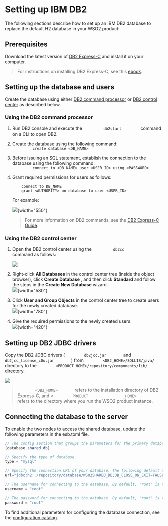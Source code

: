 # Setting up IBM DB2

The following sections describe how to set up an IBM DB2 database to replace the default H2 database in your WSO2 product:

## Prerequisites

Download the latest version of [DB2
Express-C](http://www-01.ibm.com/software/data/db2/express/download.html)
and install it on your computer.

> For instructions on installing DB2 Express-C, see this [ebook](https://www.ibm.com/developerworks/community/wikis/home?lang=en#!/wiki/Big%20Data%20University/page/FREE%20eBook%20-%20Getting%20Started%20with%20DB2%20Express-C).

## Setting up the database and users

Create the database using either [DB2 command processor](#SettingupIBMDB2-UsingtheDB2commandprocessor) or [DB2 control
center](#SettingupIBMDB2-UsingtheDB2controlcenter) as described below.

### Using the DB2 command processor

1.  Run DB2 console and execute the `          db2start         `
    command on a CLI to open DB2.
2.  Create the database using the following command:  
    `          create database <DB_NAME>         `
3.  Before issuing an SQL statement, establish the connection to the
    database using the following command:  
    `          connect to <DB_NAME> user <USER_ID> using <PASSWORD>         `
4.  Grant required permissions for users as follows:

    ``` actionscript3
        connect to DB_NAME
        grant <AUTHORITY> on database to user <USER_ID>
    ```

    For example:

    ![](attachments/53125504/53287380.png){width="550"}

     > For more information on DB2 commands, see the [DB2 Express-C Guide](https://www.ibm.com/developerworks/community/wikis/home?lang=en#!/wiki/Big%20Data%20University/page/FREE%20eBook%20-%20Getting%20Started%20with%20DB2%20Express-C).
    
### Using the DB2 control center

1.  Open the DB2 control center using the `          db2cc         `
    command as follows:  

    ![](attachments/53125504/53287383.png)

2.  Right-click **All Databases** in the control center tree (inside the
    object browser), click **Create Database** , and then click
    **Standard** and follow the steps in the **Create New Database**
    wizard.  
    ![](attachments/53125504/53287398.png){width="580"}
3.  Click **User and Group Objects** in the control center tree to
    create users for the newly created database.  
    ![](attachments/53125504/53287381.png){width="780"}
4.  Give the required permissions to the newly created users.  
    ![](attachments/53125504/53287382.png){width="420"}

## Setting up DB2 JDBC drivers

Copy the DB2 JDBC drivers ( `         db2jcc.jar        ` and
`         db2jcc_license_c0u.jar        ` ) from
`         <DB2_HOME>/SQLLIB/java/        ` directory to the
`         <PRODUCT_HOME>/repository/components/lib/        ` directory.

![](attachments/53125504/53287393.png)

> `         <DB2_HOME>        ` refers to the installation directory of
DB2 Express-C, and \< `         PRODUCT        `
`         _HOME>        ` refers to the directory where you run the WSO2
product instance.


## Connecting the database to the server

To enable the two nodes to access the shared database, update the following parameters in the esb.toml file.

``` Java
// The config section that groups the parameters for the primary database that will be shared by both product nodes in the cluster.
[database.shared.db]

// Specify the type of database.
type = "mysql"

// Specify the connection URL of your database. The following default URL connects to the H2 database that is shipped with the product.
url="jdbc:h2:./repository/database/WSO2SHARED_DB;DB_CLOSE_ON_EXIT=FALSE;LOCK_TIMEOUT=60000"

// The username for connecting to the database. By default, 'root' is the MySQL username.
username = "root"

// The password for connecting to the database. By default, 'root' is the MySQL password.
password = "root"

```

To find additional parameters for configuring the database connection, see the [configuration catalog](../ref/config_catalog.md#connecting-to-the-user-store).
